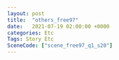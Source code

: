 ```yaml
---
layout: post
title:  "others_free97"
date:   2021-07-19 02:00:00 +0000
categories: Etc
Tags: Story Etc
SceneCode: ["scene_free97_q1_s20"]
---
```

